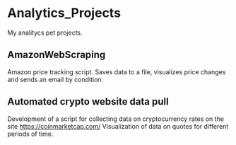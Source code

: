 # Analytics_Projects

My analitycs pet projects.

## AmazonWebScraping

Amazon price tracking script. Saves data to a file, visualizes price changes and sends an email by condition.

## Automated crypto website data pull

Development of a script for collecting data on cryptocurrency rates on the site https://coinmarketcap.com/
Visualization of data on quotes for different periods of time.

